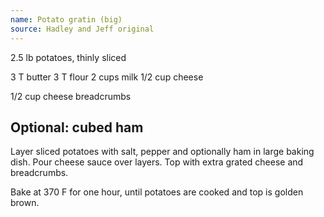 ```yaml
---
name: Potato gratin (big)
source: Hadley and Jeff original
---
```

2.5 lb potatoes, thinly sliced


3 T butter
3 T flour
2 cups milk
1/2 cup cheese

1/2 cup cheese
breadcrumbs

Optional: cubed ham
---
Layer sliced potatoes with salt, pepper and optionally ham in large baking dish.  Pour cheese sauce over layers.  Top with extra grated cheese and breadcrumbs.

Bake at 370 F for one hour, until potatoes are cooked and top is golden brown.

